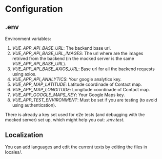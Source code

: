 # Configuration

## .env
Environment variables:
1. _VUE_APP_API_BASE_URL_: The backend base url.
2. _VUE_APP_API_BASE_URL_IMAGES_: The url where are the images retrived from the backend (in the mocked server is the same _VUE_APP_API_BASE_URL_).
3. _VUE_APP_API_BASE_AXIOS_URL_: Base url for all the backend requests using axios.
4. _VUE_APP_API_ANALYTICS_: Your google analytics key.
5. _VUE_APP_MAP_LATITUDE_: Latitude coordinade of Contact map.
6. _VUE_APP_MAP_LONGITUDE_: Longitude coordinade of Contact map.
7. _VUE_APP_GOOGLE_MAPS_KEY_: Your Google Maps key.
8. _VUE_APP_TEST_ENVIRONMENT_: Must be set if you are testing (to avoid using authentication).

There is already a key set used for e2e tests (and debugging with the mocked server) set up, which might help you out: _.env.test_.

## Localization
You can add languages and edit the current texts by editing the files in locales/.